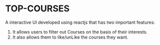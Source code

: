 # TOP-COURSES
A interactive UI developed using reactjs that has two important features:

1. It allows users to filter out Courses on the basis of their interests.
2. It also allows them to like/unLike the courses they want.
